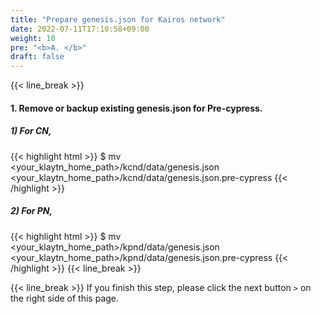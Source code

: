 ```yaml
---
title: "Prepare genesis.json for Kairos network"
date: 2022-07-11T17:10:58+09:00
weight: 10
pre: "<b>A. </b>"
draft: false
---
```


{{< line_break >}}
#### 1. Remove or backup existing genesis.json for Pre-cypress.
##### 1) For CN,
{{< highlight html >}}
$ mv <your_klaytn_home_path>/kcnd/data/genesis.json <your_klaytn_home_path>/kcnd/data/genesis.json.pre-cypress 
{{< /highlight >}}
##### 2) For PN,
{{< highlight html >}}
$ mv <your_klaytn_home_path>/kpnd/data/genesis.json <your_klaytn_home_path>/kpnd/data/genesis.json.pre-cypress
{{< /highlight >}}
{{< line_break >}}

{{< line_break >}}
If you finish this step, please click the next button ```>``` on the right side of this page.
